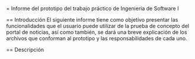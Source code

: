 = Informe del prototipo del trabajo práctico de Ingeniería de Software I

== Introducción
El siguiente informe tiene como objetivo presentar las funcionalidades que el usuario puede utilizar de la prueba de concepto del portal de noticias, así como también, se dará una breve explicación de los archivos que conforman al prototipo y las responsabilidades de cada uno.

== Descripción
